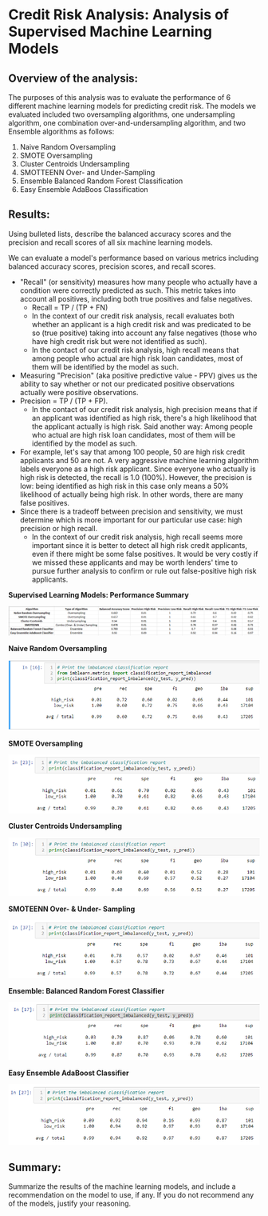 # Credit Risk Analysis: Analysis of Supervised Machine Learning Models


## Overview of the analysis: 
The purposes of this analysis was to evaluate the performance of 6 different machine learning models for predicting credit risk. The models we evaluated included two oversampling algorithms, one undersampling algorithm, one combination over-and-undersampling algorithm, and two Ensemble algorithms as follows:  

1. Naive Random Oversampling
2. SMOTE Oversampling
3. Cluster Centroids Undersampling
4. SMOTTEENN Over- and Under-Sampling
5. Ensemble Balanced Random Forest Classification
6. Easy Ensemble AdaBoos Classification


## Results: 
Using bulleted lists, describe the balanced accuracy scores and the precision and recall scores of all six machine learning models.

We can evaluate a model's performance based on various metrics including balanced accuracy scores, precision scores, and recall scores. 

- "Recall" (or sensitivity) measures how many people who actually have a condition were correctly predicted as such. This metric takes into account all positives, including both true positives and false negatives.  
  - Recall = TP / (TP + FN) 
  - In the context of our credit risk analysis, recall evaluates both whether an applicant is a high credit risk and was predicated to be so (true positive) taking into account any false negatives (those who have high credit risk but were not identified as such). 
  - In the contact of our credit risk analysis, high recall means that among people who actual are high risk loan candidates, most of them will be identified by the model as such.
- Measuring "Precision" (aka positive predictive value - PPV) gives us the ability to say whether or not our predicated positive observations actually were positive observations. 
- Precision = TP / (TP + FP).   
  - In the contact of our credit risk analysis, high precision means that if an applicant was identified as high risk, there's a high likelihood that the applicant actually is high risk. Said another way: Among people who actual are high risk loan candidates, most of them will be identified by the model as such. 
- For example, let's say that among 100 people, 50 are high risk credit applicants and 50 are not. A very aggressive machine learning algorithm labels everyone as a high risk applicant. Since everyone who actually is high risk is detected, the recall is 1.0 (100%). However, the precision is low: being identified as high risk in this case only means a 50% likelihood of actually being high risk. In other words, there are many false positives. 
- Since there is a tradeoff between precision and sensitivity, we must determine which is more important for our particular use case: high precision or high recall. 
  - In the context of our credit risk analysis, high recall seems more important since it is better to detect all high risk credit applicants, even if there might be some false positives. It would be very costly if we missed these applicants and may be worth lenders' time to pursue further analysis to confirm or rule out false-positive high risk applicants.  

**Supervised Learning Models: Performance Summary**

![Model_Performance_Summary.png](images/Model_Performance_Summary.png)


**Naive Random Oversampling**

![Naive_Random_Oversampling.png](images/Naive_Random_Oversampling.png)


**SMOTE Oversampling**

![SMOTE_Oversampling.png](images/SMOTE_Oversampling.png)


**Cluster Centroids Undersampling**

![Cluster_Centroids_Undersampling.png](images/Cluster_Centroids_Undersampling.png)


**SMOTEENN Over- & Under- Sampling**

![SMOTEENN_Over_Under_Sampling.png](images/SMOTEENN_Over_Under_Sampling.png)


**Ensemble: Balanced Random Forest Classifier**

![Ensemble_Balanced_Random_Forest_Classifier.png](images/Ensemble_Balanced_Random_Forest_Classifier.png)


**Easy Ensemble AdaBoost Classifier**

![Easy_Ensemble_AdaBoost_Classifier.png](images/Easy_Ensemble_AdaBoost_Classifier.png)


## Summary: 
Summarize the results of the machine learning models, and include a recommendation on the model to use, if any. 
If you do not recommend any of the models, justify your reasoning.

